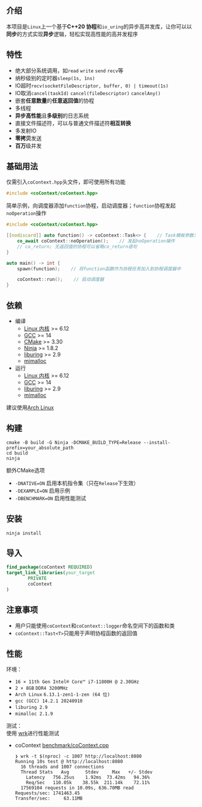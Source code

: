 ## 介绍

本项目是`Linux`上一个基于**C++20 协程**和`io_uring`的异步高并发库，让你可以以**同步**的方式实现**异步**逻辑，轻松实现高性能的高并发程序

## 特性

- 绝大部分系统调用，如`read` `write` `send` `recv`等
- 纳秒级别的定时器`sleep(1s, 1ns)`
- IO超时`recv(socketFileDescriptor, buffer, 0) | timeout(1s)`
- IO取消`cancel(taskId)` `cancel(fileDescriptor)` `cancelAny()`
- 嵌套**任意数量**的**任意返回值**的协程
- 多线程
- **异步高性能**且**多级别**的日志系统
- 直接文件描述符，可以与普通文件描述符**相互转换**
- 多发射IO
- **零拷贝**发送
- **百万**级并发

## 基础用法

仅需引入`coContext.hpp`头文件，即可使用所有功能

```c++
#include <coContext/coContext.hpp> 
```

简单示例，向调度器添加`function`协程，启动调度器；`function`协程发起`noOperation`操作

```c++
#include <coContext/coContext.hpp>

[[nodiscard]] auto function() -> coContext::Task<> {    // Task模板参数为<>，表示该协程不返回任何值
    co_await coContext::noOperation();    // 发起noOperation操作
    // co_return; 无返回值的协程可以省略co_return语句
}

auto main() -> int {
    spawn(function);    // 将function函数作为协程任务加入到协程调度器中

    coContext::run();    // 启动调度器
}
```

## 依赖

- 编译
    - [Linux 内核](https://www.kernel.org) >= 6.12
    - [GCC](https://gcc.gnu.org) >= 14
    - [CMake](https://cmake.org) >= 3.30
    - [Ninja](https://ninja-build.org) >= 1.8.2
    - [liburing](https://github.com/axboe/liburing) >= 2.9
    - [mimalloc](https://github.com/microsoft/mimalloc)
- 运行
    - [Linux 内核](https://www.kernel.org) >= 6.12
    - [GCC](https://gcc.gnu.org) >= 14
    - [liburing](https://github.com/axboe/liburing) >= 2.9
    - [mimalloc](https://github.com/microsoft/mimalloc)

建议使用[Arch Linux](https://archlinux.org)

## 构建

```shell
cmake -B build -G Ninja -DCMAKE_BUILD_TYPE=Release --install-prefix=your_absolute_path
cd build
ninja
```

额外CMake选项

- `-DNATIVE=ON` 启用本机指令集（只在`Release`下生效）
- `-DEXAMPLE=ON` 启用示例
- `-DBENCHMARK=ON` 启用性能测试

## 安装

```shell
ninja install
```

## 导入

```cmake
find_package(coContext REQUIRED)
target_link_libraries(your_target
        PRIVATE
        coContext
)
```

## 注意事项

- 用户只能使用`coContext`和`coContext::logger`命名空间下的函数和类
- `coContext::Tast<T>`只能用于声明协程函数的返回值

## 性能

环境：

- `16 × 11th Gen Intel® Core™ i7-11800H @ 2.30GHz`
- `2 × 8GB` `DDR4 3200MHz`
- `Arch Linux` `6.13.1-zen1-1-zen (64 位)`
- `gcc (GCC) 14.2.1 20240910`
- `liburing 2.9`
- `mimalloc 2.1.9`

测试：  
使用 [wrk](https://github.com/wg/wrk)进行性能测试

- coContext
  [benchmark/coContext.cpp](https://github.com/AomaYple/coContext/blob/main/benchmark/coContext.cpp)
  ```
  ❯ wrk -t $(nproc) -c 1007 http://localhost:8080
  Running 10s test @ http://localhost:8080
    16 threads and 1007 connections
    Thread Stats   Avg      Stdev     Max   +/- Stdev
      Latency   756.25us    1.92ms  73.42ms   94.36%
      Req/Sec   110.05k    38.55k  211.14k    72.11%
    17569104 requests in 10.09s, 636.70MB read
  Requests/sec: 1741463.45
  Transfer/sec:     63.11MB
  ```
